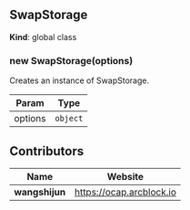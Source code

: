 
## SwapStorage

**Kind**: global class  

### new SwapStorage(options)

Creates an instance of SwapStorage.

| Param   | Type     |
| ------- | -------- |
| options | `object` |


## Contributors

| Name           | Website                    |
| -------------- | -------------------------- |
| **wangshijun** | <https://ocap.arcblock.io> |
